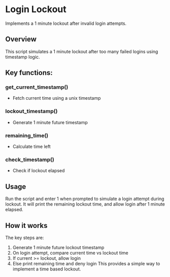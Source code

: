 # Login Lockout
Implements a 1 minute lockout after invalid login attempts.

## Overview
This script simulates a 1 minute lockout after too many failed logins using timestamp logic.

## Key functions:

### get_current_timestamp() 
- Fetch current time using a unix timestamp
### lockout_timestamp() 
- Generate 1 minute future timestamp
### remaining_time() 
- Calculate time left 
### check_timestamp() 
- Check if lockout elapsed

## Usage
Run the script and enter 1 when prompted to simulate a login attempt during lockout.
It will print the remaining lockout time, and allow login after 1 minute elapsed.

## How it works
The key steps are:

1. Generate 1 minute future lockout timestamp
2. On login attempt, compare current time vs lockout time
3. If current >= lockout, allow login
4. Else print remaining time and deny login
This provides a simple way to implement a time based lockout.